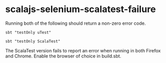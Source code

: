 # scalajs-selenium-scalatest-failure

Running both of the following should return a non-zero error code.

`sbt "testOnly uTest"`

`sbt "testOnly ScalaTest"`

The ScalaTest version fails to report an error when running in both Firefox and Chrome. Enable the browser of choice in build.sbt.
